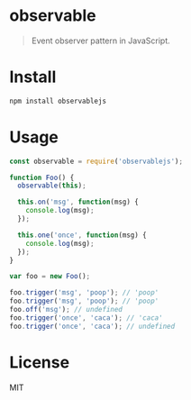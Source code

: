 # observable

> Event observer pattern in JavaScript.

# Install

```bash
npm install observablejs
```

# Usage

```javascript
const observable = require('observablejs');

function Foo() {
  observable(this);

  this.on('msg', function(msg) {
    console.log(msg);
  });

  this.one('once', function(msg) {
    console.log(msg);
  });
}

var foo = new Foo();

foo.trigger('msg', 'poop'); // 'poop'
foo.trigger('msg', 'poop'); // 'poop'
foo.off('msg'); // undefined
foo.trigger('once', 'caca'); // 'caca'
foo.trigger('once', 'caca'); // undefined
```

# License

MIT
